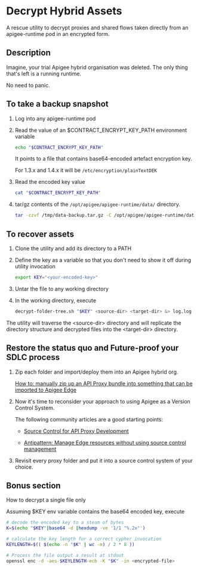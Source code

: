 # Decrypt Hybrid Assets

A rescue utility to decrypt proxies and shared flows taken directly from
an apigee-runtime pod in an encrypted form.

## Description

Imagine, your trial Apigee hybrid organisation was deleted. The only thing that's
left is a running runtime.

No need to panic.

## To take a backup snapshot

1. Log into any apigee-runtime pod

1. Read the value of an $CONTRACT_ENCRYPT_KEY_PATH environment variable

    ```sh
    echo "$CONTRACT_ENCRYPT_KEY_PATH"
    ```

    It points to a file that contains base64-encoded artefact encryption key.

    For 1.3.x and 1.4.x it will be `/etc/encryption/plainTextDEK`

1. Read the encoded key value

    ```sh
    cat "$CONTRACT_ENCRYPT_KEY_PATH"
    ```

1. tar/gz contents of the `/opt/apigee/apigee-runtime/data/` directory.

    ```sh
    tar -czvf /tmp/data-backup.tar.gz -C /opt/apigee/apigee-runtime/data .
    ```

## To recover assets

1. Clone the utility and add its directory to a PATH

1. Define the key as a variable so that you don't need to show it off during
utility invocation

    ```sh
    export KEY="<your-encoded-key>"
    ```

1. Untar the file to any working directory

1. In the working directory, execute

    ```sh
    decrypt-folder-tree.sh "$KEY" <source-dir> <target-dir> &> log.log
    ```

The utility will traverse the &lt;source-dir&gt; directory and will replicate
the directory structure and decrypted files into the &lt;target-dir&gt;
directory.

## Restore the status quo and Future-proof your SDLC process

1. Zip each folder and import/deploy them into an Apigee hybrid org.

    [How to: manually zip up an API Proxy bundle into something that can be imported to Apigee Edge](https://community.apigee.com/articles/42221/how-to-manually-zip-up-an-api-proxy-bundle-into-so-1.html)

1. Now it's time to reconsider your approach to using Apigee as
a Version Control System.

    The following community articles are a good starting points:

    * [Source Control for API Proxy Development](https://community.apigee.com/articles/34868/source-control-for-api-proxy-development.html)

    * [Antipattern: Manage Edge resources without using source control management](https://docs.apigee.com/api-platform/antipatterns/no-source-control)

1. Revisit every proxy folder and put it into a source control system of
your choice.

## Bonus section

How to decrypt a single file only

Assuming $KEY env variable contains the base64 encoded key, execute

```sh
# decode the encoded key to a steam of bytes
K=$(echo "$KEY"|base64 -d |hexdump -ve '1/1 "%.2x"')

# calculate the key length for a correct cypher invocation
KEYLENGTH=$(( $(echo -n "$K" | wc -m) / 2 * 8 ))

# Process the file output a result at stdout
openssl enc -d -aes-$KEYLENGTH-ecb -K "$K" -in <encrypted-file>
```

